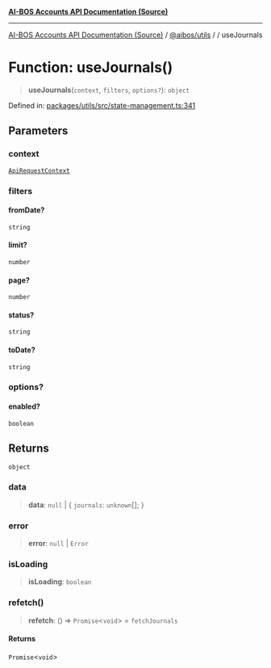 [**AI-BOS Accounts API Documentation (Source)**](../../../README.md)

***

[AI-BOS Accounts API Documentation (Source)](../../../README.md) / [@aibos/utils](../README.md) / [](../README.md) / useJournals

# Function: useJournals()

> **useJournals**(`context`, `filters`, `options?`): `object`

Defined in: [packages/utils/src/state-management.ts:341](https://github.com/pohlai88/accounts/blob/48103fb36d28b2b9bfb33472b6de2f719773cde9/packages/utils/src/state-management.ts#L341)

## Parameters

### context

[`ApiRequestContext`](../interfaces/ApiRequestContext.md)

### filters

#### fromDate?

`string`

#### limit?

`number`

#### page?

`number`

#### status?

`string`

#### toDate?

`string`

### options?

#### enabled?

`boolean`

## Returns

`object`

### data

> **data**: `null` \| \{ `journals`: `unknown`[]; \}

### error

> **error**: `null` \| `Error`

### isLoading

> **isLoading**: `boolean`

### refetch()

> **refetch**: () => `Promise`\<`void`\> = `fetchJournals`

#### Returns

`Promise`\<`void`\>
